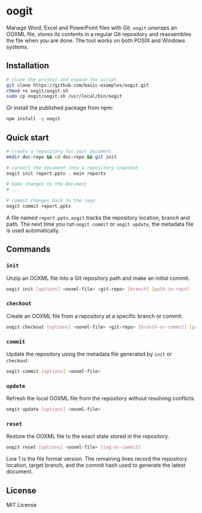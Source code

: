 # oogit

Manage Word, Excel and PowerPoint files with Git. `oogit` unwraps an OOXML file, stores its contents in a regular Git repository and reassembles the file when you are done. The tool works on both POSIX and Windows systems.

## Installation

```bash
# clone the project and expose the script
git clone https://github.com/basic-examples/oogit.git
chmod +x oogit/oogit.sh
sudo cp oogit/oogit.sh /usr/local/bin/oogit
```

Or install the published package from npm:

```bash
npm install -g oogit
```

## Quick start

```bash
# create a repository for your document
mkdir doc-repo && cd doc-repo && git init

# convert the document into a repository snapshot
oogit init report.pptx . main reports

# make changes to the document
# ...

# commit changes back to the repo
oogit commit report.pptx
```

A file named `report.pptx.oogit` tracks the repository location, branch and path. The next time you run `oogit commit` or `oogit update`, the metadata file is used automatically.

## Commands

### `init`

Unzip an OOXML file into a Git repository path and make an initial commit.

```bash
oogit init [options] <ooxml-file> <git-repo> [branch] [path-in-repo]
```

### `checkout`

Create an OOXML file from a repository at a specific branch or commit.

```bash
oogit checkout [options] <ooxml-file> <git-repo> [branch-or-commit] [path-in-repo]
```

### `commit`

Update the repository using the metadata file generated by `init` or `checkout`.

```bash
oogit commit [options] <ooxml-file>
```

### `update`

Refresh the local OOXML file from the repository without resolving conflicts.

```bash
oogit update [options] <ooxml-file>
```

### `reset`

Restore the OOXML file to the exact state stored in the repository.

```bash
oogit reset [options] <ooxml-file> [tag-or-commit]
```

Line 1 is the file format version. The remaining lines record the repository location, target branch, and the commit hash used to generate the latest document.

## License

MIT License
